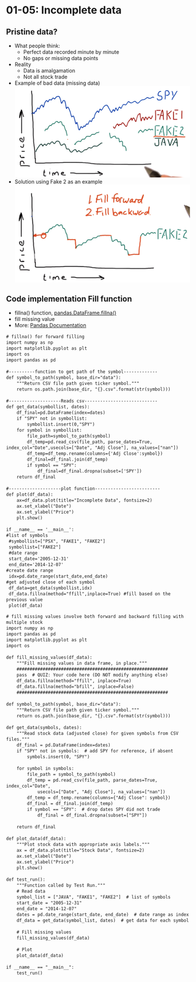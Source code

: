 # 01-05: Incomplete data
## Pristine data?
- What people think:
    - Perfect data recorded minute by minute
    - No gaps or missing data points
- Reality
    - Data is amalgamation
    - Not all stock trade 
- Example of bad data (missing data)
![missingdata](https://raw.githubusercontent.com/suereey/ML4T_summer_study/main/screenshot/05_missingdata.PNG)
- Solution using Fake 2 as an example
![missingdatasolution](https://raw.githubusercontent.com/suereey/ML4T_summer_study/main/screenshot/05_missingdata_solution.PNG)

## Code implementation Fill function
- fillna() function, [pandas.DataFrame.fillna()](https://pandas.pydata.org/pandas-docs/stable/reference/api/pandas.DataFrame.fillna.html)
- fill missing value
- More: [Pandas Documentation](https://pandas.pydata.org/pandas-docs/stable/)

```
# fillna() for forward filling
import numpy as np
import matplotlib.pyplot as plt
import os
import pandas as pd

#----------function to get path of the symbol-------------
def symbol_to_path(symbol, base_dir="data"):
	"""Return CSV file path given ticker symbol."""
	return os.path.join(base_dir, "{}.csv".format(str(symbol)))

#--------------------Reads csv----------------------------
def get_data(symbollist, dates):
	df_final=pd.DataFrame(index=dates)
	if "SPY" not in symbollist:
		symbollist.insert(0,"SPY")
	for symbol in symbollist:
		file_path=symbol_to_path(symbol)
		df_temp=pd.read_csv(file_path, parse_dates=True, index_col="Date",usecols=["Date", "Adj Close"], na_values=["nan"])
		df_temp=df_temp.rename(columns={'Adj Close':symbol})
		df_final=df_final.join(df_temp)
		if symbol == "SPY":
			df_final=df_final.dropna(subset=['SPY'])
	return df_final

#--------------------plot function-------------------------
def plot(df_data):
	ax=df_data.plot(title="Incomplete Data", fontsize=2)
	ax.set_xlabel("Date")
	ax.set_ylabel("Price")
	plt.show()

if __name__ == '__main__':
#list of symbols
 #symbollist=["PSX", "FAKE1", "FAKE2"]
 symbollist=["FAKE2"]
 #date range
 start_date='2005-12-31'
 end_date='2014-12-07'
#create date range
 idx=pd.date_range(start_date,end_date)
#get adjusted close of each symbol
 df_data=get_data(symbollist,idx)
 df_data.fillna(method="ffill",inplace=True) #fill based on the previous value
 plot(df_data)

```


```
# fill missing values involve both forward and backward filling with multiple stock
import numpy as np
import pandas as pd
import matplotlib.pyplot as plt
import os

def fill_missing_values(df_data):
    """Fill missing values in data frame, in place."""
    ##########################################################
    pass  # QUIZ: Your code here (DO NOT modify anything else)
    df_data.fillna(method="ffill", inplace=True)
    df_data.fillna(method="bfill", inplace=False)
    ##########################################################

def symbol_to_path(symbol, base_dir="data"):
    """Return CSV file path given ticker symbol."""
    return os.path.join(base_dir, "{}.csv".format(str(symbol)))

def get_data(symbols, dates):
    """Read stock data (adjusted close) for given symbols from CSV files."""
    df_final = pd.DataFrame(index=dates)
    if "SPY" not in symbols:  # add SPY for reference, if absent
        symbols.insert(0, "SPY")

    for symbol in symbols:
        file_path = symbol_to_path(symbol)
        df_temp = pd.read_csv(file_path, parse_dates=True, index_col="Date",
            usecols=["Date", "Adj Close"], na_values=["nan"])
        df_temp = df_temp.rename(columns={"Adj Close": symbol})
        df_final = df_final.join(df_temp)
        if symbol == "SPY":  # drop dates SPY did not trade
            df_final = df_final.dropna(subset=["SPY"])

    return df_final

def plot_data(df_data):
    """Plot stock data with appropriate axis labels."""
    ax = df_data.plot(title="Stock Data", fontsize=2)
    ax.set_xlabel("Date")
    ax.set_ylabel("Price")
    plt.show()

def test_run():
    """Function called by Test Run."""
    # Read data
    symbol_list = ["JAVA", "FAKE1", "FAKE2"]  # list of symbols
    start_date = "2005-12-31"
    end_date = "2014-12-07"
    dates = pd.date_range(start_date, end_date)  # date range as index
    df_data = get_data(symbol_list, dates)  # get data for each symbol

    # Fill missing values
    fill_missing_values(df_data)

    # Plot
    plot_data(df_data)

if __name__ == "__main__":
    test_run()
```